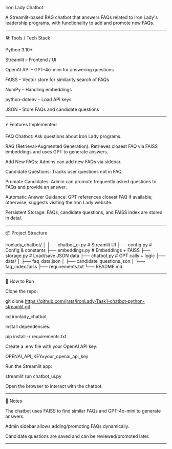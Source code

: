 Iron Lady Chatbot

A Streamlit-based RAG chatbot that answers FAQs related to Iron Lady's leadership programs, with functionality to add and promote new FAQs.

------------------------------------------------------------------

🛠️ Tools / Tech Stack

Python 3.10+

Streamlit – Frontend / UI

OpenAI API – GPT-4o-mini for answering questions

FAISS – Vector store for similarity search of FAQs

NumPy – Handling embeddings

python-dotenv – Load API keys

JSON – Store FAQs and candidate questions

------------------------------------------------------------------

⚡ Features Implemented

FAQ Chatbot: Ask questions about Iron Lady programs.

RAG (Retrieval-Augmented Generation): Retrieves closest FAQ via FAISS embeddings and uses GPT to generate answers.

Add New FAQs: Admins can add new FAQs via sidebar.

Candidate Questions: Tracks user questions not in FAQ.

Promote Candidates: Admin can promote frequently asked questions to FAQs and provide an answer.

Automatic Answer Guidance: GPT references closest FAQ if available; otherwise, suggests visiting the Iron Lady website.

Persistent Storage: FAQs, candidate questions, and FAISS index are stored in data/.

------------------------------------------------------------------

📦 Project Structure

ironlady_chatbot/
│
├── chatbot_ui.py         # Streamlit UI
├── config.py             # Config & constants
├── embeddings.py         # Embeddings + FAISS
├── storage.py            # Load/save JSON data
├── chatbot.py            # GPT calls + logic
├── data/
│   ├── faq_data.json
│   ├── candidate_questions.json
│   └── faq_index.faiss
├── requirements.txt
└── README.md

------------------------------------------------------------------

🚀 How to Run

Clone the repo:

git clone https://github.com/jrats/IronLady-Task1-chatbot-python-streamlit.git

cd ironlady_chatbot


Install dependencies:

pip install -r requirements.txt


Create a .env file with your OpenAI API key:


OPENAI_API_KEY=your_openai_api_key


Run the Streamlit app:

streamlit run chatbot_ui.py


Open the browser to interact with the chatbot.

------------------------------------------------------------------

🔑 Notes

The chatbot uses FAISS to find similar FAQs and GPT-4o-mini to generate answers.

Admin sidebar allows adding/promoting FAQs dynamically.

Candidate questions are saved and can be reviewed/promoted later.

------------------------------------------------------------------
